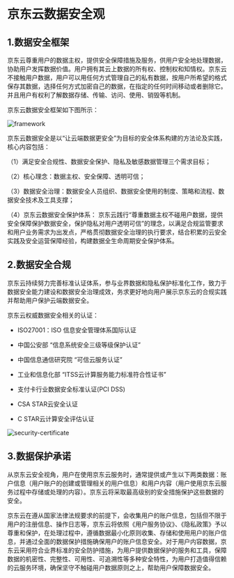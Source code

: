 # 京东云数据安全观
## 1.数据安全框架
京东云尊重用户的数据主权，提供安全保障措施及服务，供用户安全地处理数据，协助用户发挥数据价值。用户拥有其云上数据的所有权、控制权和知情权。京东云不接触用户数据，用户可以用任何方式管理自己的私有数据，按用户所希望的格式保存其数据，选择任何方式加密自己的数据，在指定的任何时间移动或者删除它。并且用户有权利了解数据存储、传输、访问、使用、销毁等机制。

京东云数据安全框架如下图所示：

![framework](https://user-images.githubusercontent.com/51605713/59264379-975c9480-8c75-11e9-84d2-18864c9d4683.jpg)
 
京东云数据安全是以“让云端数据更安全”为目标的安全体系构建的方法论及实践，核心内容包括：

（1）满足安全合规性、数据安全保护、隐私及敏感数据管理三个需求目标；

（2）核心理念：数据主权、安全保障、透明可信；

（3）数据安全治理：数据安全人员组织、数据安全使用的制度、策略和流程、数据安全技术及工具支撑；

（4）京东云数据安全保护体系： 京东云践行“尊重数据主权不碰用户数据，提供安全保障保护数据安全，保护隐私对用户透明可信”的理念，以满足合规监管要求和用户业务需求为出发点，严格贯彻数据安全治理的执行要求，结合积累的云安全实践及安全运营保障经验，构建数据全生命周期安全保护体系。

## 2.数据安全合规

京东云持续努力完善标准认证体系，参与业界数据和隐私保护标准化工作，致力于数据安全能力建设和数据安全治理成效，务求更好地向用户展示京东云的合规实践并帮助用户保护云端数据安全。

京东云权威数据安全相关的认证：

- 	ISO27001：ISO 信息安全管理体系国际认证

- 	中国公安部 “信息系统安全三级等级保护认证”

- 	中国信息通信研究院 “可信云服务认证”

- 	工业和信息化部 “ITSS云计算服务能力标准符合性证书”

- 	支付卡行业数据安全标准认证(PCI DSS)

- 	CSA STAR云安全认证

- 	C STAR云计算安全评估认证

![security-certificate](https://user-images.githubusercontent.com/51605713/59265021-10a8b700-8c77-11e9-9f0f-46e3ee32dd2c.jpg)

## 3.数据保护承诺
从京东云安全视角，用户在使用京东云服务时，通常提供或产生以下两类数据：账户信息（用户账户的创建或管理相关的用户信息）和用户内容（用户使用京东云服务过程中存储或处理的内容）。京东云将采取最高级别的安全措施保护这些数据的安全。

京东云在遵从国家法律法规要求的前提下，会收集用户的账户信息，包括但不限于用户的注册信息、操作日志等，京东云将依照《用户服务协议》、《隐私政策》予以尊重和保护，在处理过程中，遵循数据最小化原则收集、存储和使用用户的账户信息，并通过全面的数据保护措施确保用户的账户信息安全。对于用户内容数据，京东云采用符合业界标准的安全防护措施，为用户提供数据保护的服务和工具，保障数据的机密性、完整性、可用性、可追溯性等多种安全特性，为用户打造值得信赖的云服务环境，确保坚守不触碰用户数据原则之上，帮助用户保障数据安全。
